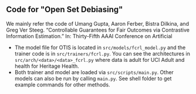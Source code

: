 ## Code for "Open Set Debiasing"
We mainly refer the code of Umang Gupta, Aaron Ferber, Bistra Dilkina, and Greg Ver Steeg. “Controllable Guarantees for Fair Outcomes via Contrastive Information Estimation.” In: Thirty-Fifth AAAI Conference on Artificial

- The model file for OTIS is located in `src/models/fcrl_model.py` and
  the trainer code is in `src/trainers/fcrl.py`.
  You can see the architectures in `src/arch/<data>/<data>_fcrl.py` where
  data is adult for UCI Adult and health for Heritage Health.
- Both trainer and model are loaded via `src/scripts/main.py`. Other models can
  also be run by calling `main.py`. See shell folder to get example commands
  for other methods.

